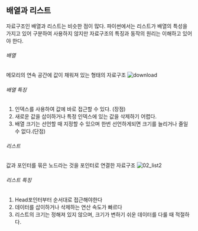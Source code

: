 ## 배열과 리스트
자료구조인 배열과 리스트는 비슷한 점이 많다. 파이썬에서는 리스트가 배열의 특성을 가지고 있어 구분하여 사용하지 않지만 자료구조의 특징과 동작의 원리는 이해하고 있어야 한다.

###### 배열
메모리의 연속 공간에 값이 채워져 있는 형태의 자료구조
![download](https://github.com/Onebye1/TIL/assets/134623719/7c87679b-d8a9-4e68-aca0-f269b98cd9b1)

###### 배열 특징
1. 인덱스를 사용하여 값에 바로 접근할 수 있다. (장점)
2. 새로운 값을 삽이하거나 특정 인덱스에 있는 값을 삭제하기 어렵다.
3. 배열 크기는 선언할 때 지정할 수 있으며 한번 선언하게되면 크기를 늘리거나 줄일 수 없다.(단점)

###### 리스트
값과 포인터를 묶은 노드라는 것을 포인터로 연결한 자료구조
![02_list2](https://github.com/Onebye1/TIL/assets/134623719/04afc814-7767-43b9-93ac-b5c1f6b31bd1)

###### 리스트 특징
1. Head포인터부터 순서대로 접근해야한다
2. 데이터를 삽이하거나 삭제하는 연산 속도가 빠르다
3. 리스트의 크기는 정해져 있지 않으며, 크기가 변하기 쉬운 데이터를 다룰 때 적절하다.
